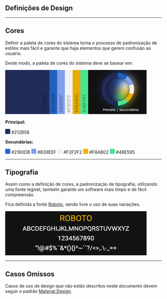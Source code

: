 ## Definições de Design

---

## Cores
Definir a paleta de cores do sistema torna o processo de padronização de estilos mais fácil e garante que haja elementos que gerem confusão ao usuário.

Deste modo, a paleta de cores do sistema deve se basear em:

![Paleta de Cores](Paleta-Cores.png)

**Principal:**
<div>
    <svg xmlns="http://www.w3.org/2000/svg" width="16" height="16" class="bi bi-square-fill" viewBox="0 0 16 16"> <path d="M0 2a2 2 0 0 1 2-2h12a2 2 0 0 1 2 2v12a2 2 0 0 1-2 2H2a2 2 555 0 1-2-2V2z" fill="#212b58"></path> </svg> #212B58
</div>


**Secundárias:**
<div>
    <svg xmlns="http://www.w3.org/2000/svg" width="16" height="16" class="bi bi-square-fill" viewBox="0 0 16 16"> <path d="M0 2a2 2 0 0 1 2-2h12a2 2 0 0 1 2 2v12a2 2 0 0 1-2 2H2a2 2 555 0 1-2-2V2z" fill="#2160DB"></path> </svg> #2160DB
    <svg xmlns="http://www.w3.org/2000/svg" width="16" height="16" class="bi bi-square-fill" viewBox="0 0 16 16"> <path d="M0 2a2 2 0 0 1 2-2h12a2 2 0 0 1 2 2v12a2 2 0 0 1-2 2H2a2 2 555 0 1-2-2V2z" fill="#839EEF"></path> </svg> #839EEF 
    <svg xmlns="http://www.w3.org/2000/svg" width="16" height="16" class="bi bi-square-fill" viewBox="0 0 16 16"> <path d="M0 2a2 2 0 0 1 2-2h12a2 2 0 0 1 2 2v12a2 2 0 0 1-2 2H2a2 2 555 0 1-2-2V2z" fill="#F2F2F2"></path> </svg> #F2F2F2 
    <svg xmlns="http://www.w3.org/2000/svg" width="16" height="16" class="bi bi-square-fill" viewBox="0 0 16 16"> <path d="M0 2a2 2 0 0 1 2-2h12a2 2 0 0 1 2 2v12a2 2 0 0 1-2 2H2a2 2 555 0 1-2-2V2z" fill="#F8AB02"></path> </svg> #F8AB02
    <svg xmlns="http://www.w3.org/2000/svg" width="16" height="16" class="bi bi-square-fill" viewBox="0 0 16 16"> <path d="M0 2a2 2 0 0 1 2-2h12a2 2 0 0 1 2 2v12a2 2 0 0 1-2 2H2a2 2 555 0 1-2-2V2z" fill="#48E595"></path> </svg> #48E595
</div>

---
## Tipografia

Assim como a definição de cores, a padronização de tipografia, utilizando uma fonte legível, também garante um software mais limpo e de fácil compreensão.

Fica definida a fonte [Roboto](https://fonts.google.com/specimen/Roboto), sendo livre o uso de suas variações.

![Font Family](Font-Family.png)

----

## Casos Omissos

Casos de uso de design que não estão descritos neste documento devem seguir o padrão [Material Design](https://m3.material.io/).